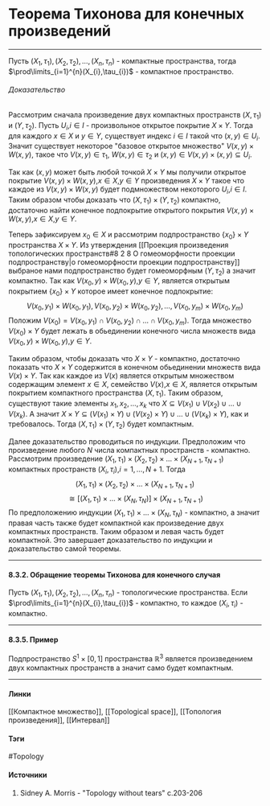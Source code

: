 # Теорема Тихонова для конечных произведений
***
Пусть $(X_{1},\tau_{1}),(X_{2},\tau_{2}),\dots,(X_{n},\tau_{n})$ - компактные пространства, тогда $\prod\limits_{i=1}^{n}(X_{i},\tau_{i})$ - компактное пространство.
###### Доказательство
Рассмотрим сначала произведение двух компактных пространств $(X,\tau_{1})$ и $(Y,\tau_{2})$. Пусть $U_{i}$,$i\in I$ - произвольное открытое покрытие $X\times Y$. Тогда для каждого $x\in X$ и $y\in Y$, существует индекс $i\in I$ такой что $(x,y)\in U_{i}$. Значит существует некоторое "базовое открытое множество" $V(x,y)\times W(x,y)$, такое что $V(x,y)\in\tau_{1}$, $W(x,y)\in\tau_{2}$ и $(x,y)\in V(x,y)\times(x,y)\subseteq U_{i}$.

Так как $(x,y)$ может быть любой точкой $X\times Y$ мы получили открытое покрытие $V(x,y)\times W(x,y)$,$x\in X$,$y\in Y$ произведения $X\times Y$ такое что каждое из $V(x,y)\times W(x,y)$ будет подмножеством некоторого $U_{i}$,$i\in I$. Таким образом чтобы доказать что $(X,\tau_{1})\times(Y,\tau_{2})$ компактно, достаточно найти конечное подпокрытие открытого покрытия $V(x,y)\times W(x,y)$,$x\in X$,$y\in Y$.

Теперь зафиксируем $x_{0}\in X$ и рассмотрим подпространство $\{x_{0}\}\times Y$ пространства $X\times Y$. Из утверждения [[Проекция произведения топологических пространств#8 2 8 О гомеоморфности проекции подпространству|о гомеоморфности проекции подпространству]] выбраное нами подпространство будет гомеоморфным $(Y,\tau_{2})$ а значит компактно. Так как $V(x_{0},y)\times W(x_{0},y)$,$y\in Y$, является открытым покрытием $\{x_{0}\}\times Y$ которое имеет конечное подпокрытие:
$$
V(x_{0},y_{1})\times W(x_{0},y_{1}),
V(x_{0},y_{2})\times W(x_{0},y_{2}),\dots,
V(x_{0},y_{m})\times W(x_{0},y_{m})
$$
Положим $V(x_{0})=V(x_{0},y_{1})\cap V(x_{0},y_{2})\cap\dots\cap V(x_{0},y_{m})$. Тогда множество $V(x_{0})\times Y$ будет лежать в обьединении конечного числа множеств вида $V(x_{0},y)\times W(x_{0},y)$,$y\in Y$.

Таким образом, чтобы доказать что $X\times Y$ - компактно, достаточно показать что $X\times Y$ содержится в конечном обьединении множеств вида $V(x)\times Y$. Так как каждое из $V(x)$ является открытым множеством содержащим элемент $x\in X$, семейство $V(x)$,$x\in X$, является открытым покрытием компактного пространства $(X,\tau_{1})$. Таким образом, существуют такие элементы $x_{1},x_{2},\dots,x_{k}$ что $X\subseteq V(x_{1})\cup V(x_{2})\cup\dots\cup V(x_{k})$. А значит $X\times Y\subseteq(V(x_{1})\times Y)\cup(V(x_{2})\times Y)\cup\dots\cup(V(x_{k})\times Y)$, как и требовалось. Тогда $(X,\tau_{1})\times(Y,\tau_{2})$ будет компактным.

Далее доказательство проводиться по индукции. Предположим что произведение любого $N$ числа компактных пространств - компактно. Рассмотрим произведение $(X_{1},\tau_{1})\times(X_{2},\tau_{2})\times\dots\times(X_{N+1},\tau_{N+1})$ компактных пространств $(X_{i},\tau_{i})$,$i=1,\dots,N+1$. Тогда
$$
(X_{1},\tau_{1})\times(X_{2},\tau_{2})\times\dots\times(X_{N+1},\tau_{N+1})
$$
$$
\cong[(X_{1},\tau_{1})\times\dots\times(X_{N},\tau_{N})]\times(X_{N+1},\tau_{N+1})
$$
По предположению индукции $(X_{1},\tau_{1})\times\dots\times(X_{N},\tau_{N})$ - компактно, а значит правая часть также будет компактной как произведение двух компактных пространств. Таким образом и левая часть будет компактной. Это завершает доказательство по индукции и доказательство самой теоремы.
***
#### 8.3.2. Обращение теоремы Тихонова для конечного случая
Пусть $(X_{1},\tau_{1}),(X_{2},\tau_{2}),\dots,(X_{n},\tau_{n})$ - топологические пространства. Если $\prod\limits_{i=1}^{n}(X_{i},\tau_{i})$ - компактно, то каждое $(X_{i},\tau_{i})$ - компактно.
***
#### 8.3.5. Пример
Подпространство $S^{1}\times[0,1]$ пространства $\mathbb{R}^{3}$ является произведением двух компактных пространств а значит само будет компактным.
***
#### Линки
 [[Компактное множество]],
 [[Topological space]],
 [[Топология произведения]],
 [[Интервал]]
#### Тэги
 #Topology 
#### Источники
1. Sidney A. Morris - "Topology without tears" c.203-206